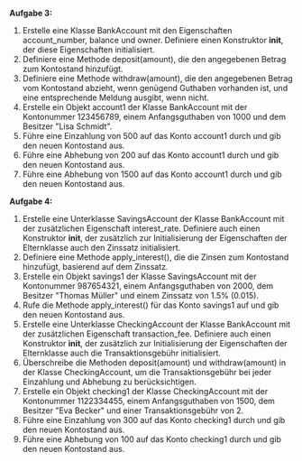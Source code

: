 __Aufgabe 3:__

1. Erstelle eine Klasse BankAccount mit den Eigenschaften account_number, balance und owner. Definiere einen Konstruktor __init__, der diese Eigenschaften initialisiert.
2. Definiere eine Methode deposit(amount), die den angegebenen Betrag zum Kontostand hinzufügt.
3. Definiere eine Methode withdraw(amount), die den angegebenen Betrag vom Kontostand abzieht, wenn genügend Guthaben vorhanden ist, und eine entsprechende Meldung ausgibt, wenn nicht.
4. Erstelle ein Objekt account1 der Klasse BankAccount mit der Kontonummer 123456789, einem Anfangsguthaben von 1000 und dem Besitzer "Lisa Schmidt".
5. Führe eine Einzahlung von 500 auf das Konto account1 durch und gib den neuen Kontostand aus.
6. Führe eine Abhebung von 200 auf das Konto account1 durch und gib den neuen Kontostand aus.
7. Führe eine Abhebung von 1500 auf das Konto account1 durch und gib den neuen Kontostand aus.

__Aufgabe 4:__

1. Erstelle eine Unterklasse SavingsAccount der Klasse BankAccount mit der zusätzlichen Eigenschaft interest_rate. Definiere auch einen Konstruktor __init__, der zusätzlich zur Initialisierung der Eigenschaften der Elternklasse auch den Zinssatz initialisiert.
2. Definiere eine Methode apply_interest(), die die Zinsen zum Kontostand hinzufügt, basierend auf dem Zinssatz.
3. Erstelle ein Objekt savings1 der Klasse SavingsAccount mit der Kontonummer 987654321, einem Anfangsguthaben von 2000, dem Besitzer "Thomas Müller" und einem Zinssatz von 1.5% (0.015).
4. Rufe die Methode apply_interest() für das Konto savings1 auf und gib den neuen Kontostand aus.
5. Erstelle eine Unterklasse CheckingAccount der Klasse BankAccount mit der zusätzlichen Eigenschaft transaction_fee. Definiere auch einen Konstruktor __init__, der zusätzlich zur Initialisierung der Eigenschaften der Elternklasse auch die Transaktionsgebühr initialisiert.
6. Überschreibe die Methoden deposit(amount) und withdraw(amount) in der Klasse CheckingAccount, um die Transaktionsgebühr bei jeder Einzahlung und Abhebung zu berücksichtigen.
7. Erstelle ein Objekt checking1 der Klasse CheckingAccount mit der Kontonummer 1122334455, einem Anfangsguthaben von 1500, dem Besitzer "Eva Becker" und einer Transaktionsgebühr von 2.
8. Führe eine Einzahlung von 300 auf das Konto checking1 durch und gib den neuen Kontostand aus.
9. Führe eine Abhebung von 100 auf das Konto checking1 durch und gib den neuen Kontostand aus.

